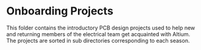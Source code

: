 # Onboarding Projects

This folder contains the introductory PCB design projects used to help new and
returning members of the electrical team get acquainted with Altium.
The projects are sorted in sub directories corresponding to each season.
